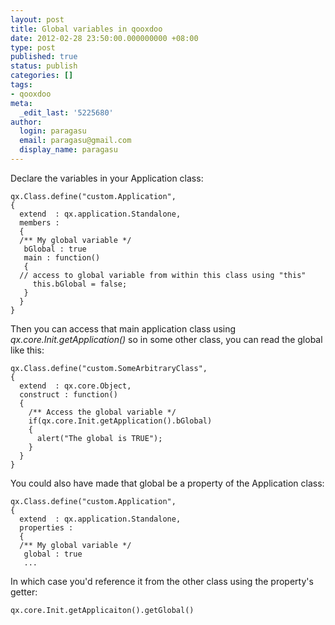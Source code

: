```yaml
---
layout: post
title: Global variables in qooxdoo
date: 2012-02-28 23:50:00.000000000 +08:00
type: post
published: true
status: publish
categories: []
tags:
- qooxdoo
meta:
  _edit_last: '5225680'
author:
  login: paragasu
  email: paragasu@gmail.com
  display_name: paragasu
---
```


Declare the variables in your Application class:

    qx.Class.define("custom.Application",
    {
      extend  : qx.application.Standalone,
      members :
      {
      /** My global variable */
       bGlobal : true
       main : function()
       {
      // access to global variable from within this class using "this"
         this.bGlobal = false;
       }
      }
    }

Then you can access that main application class using *qx.core.Init.getApplication()* so in some other class, you can read  the global like this:

    qx.Class.define("custom.SomeArbitraryClass",
    {
      extend  : qx.core.Object,
      construct : function()
      {
        /** Access the global variable */
        if(qx.core.Init.getApplication().bGlobal)
        {
          alert("The global is TRUE");
        }
      }
    }

You could also have made that global be a property of the Application class:

    qx.Class.define("custom.Application",
    {
      extend  : qx.application.Standalone,
      properties :
      {
      /** My global variable */
       global : true
       ...

In which case you'd reference it from the other class using the property's getter:

    qx.core.Init.getApplicaiton().getGlobal()

